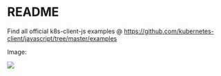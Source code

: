 # README

Find all official k8s-client-js examples @ https://github.com/kubernetes-client/javascript/tree/master/examples

Image:

![](pods.jsonCRUX.png)

